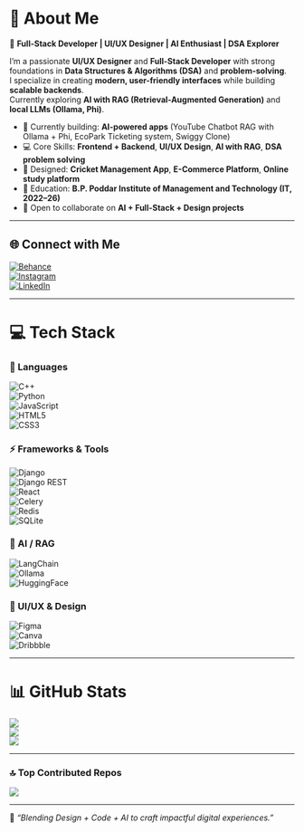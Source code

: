 # 💫 About Me  
🚀 **Full-Stack Developer | UI/UX Designer | AI Enthusiast | DSA Explorer**  

I’m a passionate **UI/UX Designer** and **Full-Stack Developer** with strong foundations in **Data Structures & Algorithms (DSA)** and **problem-solving**.  
I specialize in creating **modern, user-friendly interfaces** while building **scalable backends**.  
Currently exploring **AI with RAG (Retrieval-Augmented Generation)** and **local LLMs (Ollama, Phi)**.  

- 🔭 Currently building: **AI-powered apps** (YouTube Chatbot RAG with Ollama + Phi, EcoPark Ticketing system, Swiggy Clone)  
- 💻 Core Skills: **Frontend + Backend**, **UI/UX Design**, **AI with RAG**, **DSA problem solving**  
- 🎨 Designed: **Cricket Management App**,  **E-Commerce Platform**, **Online study platform**  
- 🏫 Education: **B.P. Poddar Institute of Management and Technology (IT, 2022–26)**  
- 🤝 Open to collaborate on **AI + Full-Stack + Design projects**  

---

## 🌐 Connect with Me  
[![Behance](https://img.shields.io/badge/Behance-1769ff?logo=behance&logoColor=white)](https://behance.net/manusingh28)  
[![Instagram](https://img.shields.io/badge/Instagram-%23E4405F.svg?logo=Instagram&logoColor=white)](https://instagram.com/ms2_graphics)  
[![LinkedIn](https://img.shields.io/badge/LinkedIn-%230077B5.svg?logo=linkedin&logoColor=white)](https://linkedin.com/in/manusingh02)  

---

# 💻 Tech Stack  

### 🌟 Languages  
![C++](https://img.shields.io/badge/C++-00599C?style=for-the-badge&logo=c%2B%2B&logoColor=white)  
![Python](https://img.shields.io/badge/Python-14354C?style=for-the-badge&logo=python&logoColor=white)  
![JavaScript](https://img.shields.io/badge/JavaScript-323330?style=for-the-badge&logo=javascript&logoColor=F7DF1E)  
![HTML5](https://img.shields.io/badge/HTML5-E34F26?style=for-the-badge&logo=html5&logoColor=white)  
![CSS3](https://img.shields.io/badge/CSS3-1572B6?style=for-the-badge&logo=css3&logoColor=white)  

### ⚡ Frameworks & Tools  
![Django](https://img.shields.io/badge/Django-092E20?style=for-the-badge&logo=django&logoColor=white)  
![Django REST](https://img.shields.io/badge/DRF-ff1709?style=for-the-badge&logo=django&logoColor=white&labelColor=gray)  
![React](https://img.shields.io/badge/React-20232A?style=for-the-badge&logo=react&logoColor=61DAFB)  
![Celery](https://img.shields.io/badge/Celery-37814A?style=for-the-badge&logo=celery&logoColor=white)  
![Redis](https://img.shields.io/badge/Redis-DC382D?style=for-the-badge&logo=redis&logoColor=white)  
![SQLite](https://img.shields.io/badge/SQLite-003B57?style=for-the-badge&logo=sqlite&logoColor=white)  

### 🤖 AI / RAG  
![LangChain](https://img.shields.io/badge/LangChain-121212?style=for-the-badge&logo=chainlink&logoColor=white)  
![Ollama](https://img.shields.io/badge/Ollama-000000?style=for-the-badge&logo=alpinedotjs&logoColor=white)  
![HuggingFace](https://img.shields.io/badge/HuggingFace-FE9A00?style=for-the-badge&logo=huggingface&logoColor=white)  

### 🎨 UI/UX & Design  
![Figma](https://img.shields.io/badge/Figma-F24E1E?style=for-the-badge&logo=figma&logoColor=white)  
![Canva](https://img.shields.io/badge/Canva-00C4CC?style=for-the-badge&logo=Canva&logoColor=white)  
![Dribbble](https://img.shields.io/badge/Dribbble-EA4C89?style=for-the-badge&logo=dribbble&logoColor=white)  

---

# 📊 GitHub Stats  
![](https://github-readme-stats.vercel.app/api?username=manu-7&theme=neon&hide_border=false&include_all_commits=true&count_private=true)  
![](https://github-readme-streak-stats.herokuapp.com/?user=manu-7&theme=neon&hide_border=false)  
![](https://github-readme-stats.vercel.app/api/top-langs/?username=manu-7&theme=neon&hide_border=false&layout=compact)  

---

### 🔝 Top Contributed Repos  
![](https://github-contributor-stats.vercel.app/api?username=manu-7&limit=5&theme=dark&combine_all_yearly_contributions=true)  

---

📍 *“Blending Design + Code + AI to craft impactful digital experiences.”*  


